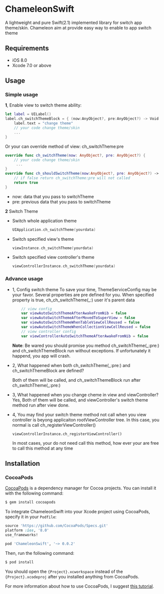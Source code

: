 
# ChameleonSwift


A lightweight and pure Swift(2.1) implemented library for switch app theme/skin. Chameleon aim at provide easy way to enable to app switch theme

## Requirements

* iOS 8.0
* Xcode 7.0 or above

## Usage
### Simple usage
**1**, Enable view to switch theme ability:
```swift
let label = UILabel()
label.ch_switchThemeBlock = { (now:AnyObject?, pre:AnyObject?) -> Void in
    label.text = "change theme"
    // your code change theme/skin
    ...
}
```
Or your can override method of view: ch_switchTheme:pre
```swift
override func ch_switchTheme(now: AnyObject?, pre: AnyObject?) {
    // your code change theme/skin
     ...
}
override func ch_shouldSwitchTheme(now:AnyObject?, pre: AnyObject?) -> Bool {
    // if false return ch_switchTheme:pre will not called
    return true 
}
```
* now: data that you pass to switchTheme
* pre: previous data that you pass to switchTheme


**2** Switch Theme
* Switch whole application theme
    ```swift
    UIApplication.ch_switchTheme(yourdata)
    ```
* Switch specified view's theme
    ```swift
    viewInstance.ch_switchTheme(yourdata)
    ```
* Switch specified view controller's theme
    ```swift
    viewControllerInstance.ch_switchTheme(yourdata)
    ```

### Advance usage

* 1, Config switch theme
    To save your time, ThemeServiceConfig may be your favor.
    Several properties are pre defined for you. When specified property is true, ch_ch_switchTheme(_:) user it's parent data

    ```swift
        // view config
        var viewAutoSwitchThemeAfterAwakeFromNib = false
        var viewAutoSwitchThemeAfterMovedToSuperView = false
        var viewAutoSwitchThemeWhenTableViewCellReused = false
        var viewAutoSwitchThemeWhenCollectionViewCellReused = false
        // view controller config
        var viewControllerAutoSwitchThemeAfterAwakeFromNib = false
    ```
    **Note**: Be wared you should promise you method ch_switchTheme(_:pre:) and ch_switchThemeBlock run without exceptions. If unfortunately it happend, you app will crash.

* 2, What happened when both ch_switchTheme(_:pre:) and ch_switchThemeBlock are defined?

    Both of them will be called, and ch_switchThemeBlock run after ch_switchTheme(_:pre:)

* 3, What happened when you change cheme in view and viewController?
    Yes, Both of them will be called, and viewController's switch theme method run after view done.

* 4, You may find your switch theme method not call when you view controller is beyong applicaiton rootViewController tree. In this case, you normal is call ch_registerViewController()
    ```
    viewControllerInstance.ch_registerViewController()
    ```
    In most cases, your do not need call this method, how ever your are free to call this method at any time


## Installation

### CocoaPods

[CocoaPods](http://cocoapods.org) is a dependency manager for Cocoa projects. You can install it with the following command:

``` bash
$ gem install cocoapods
```

To integrate ChameleonSwift into your Xcode project using CocoaPods, specify it in your `Podfile`:

``` ruby
source 'https://github.com/CocoaPods/Specs.git'
platform :ios, '8.0'
use_frameworks!

pod 'ChameleonSwift', '~> 0.0.2'
```

Then, run the following command:

``` bash
$ pod install
```

You should open the `{Project}.xcworkspace` instead of the `{Project}.xcodeproj` after you installed anything from CocoaPods.

For more information about how to use CocoaPods, I suggest [this tutorial](http://www.raywenderlich.com/64546/introduction-to-cocoapods-2).
